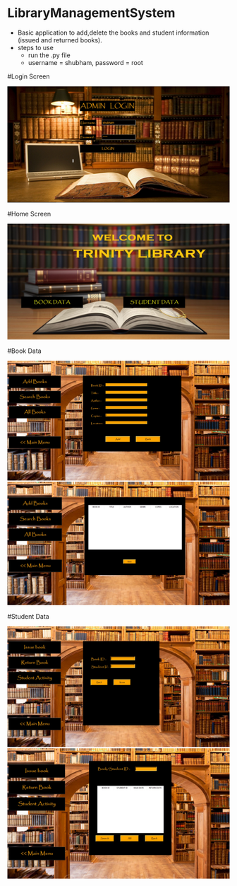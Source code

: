 # LibraryManagementSystem
* Basic application to add,delete the books and student information (issued and returned books).
* steps to use
  * run the .py file
  * username = shubham, password = root
  
#Login Screen

![](scrshots/1.jpg)

#Home Screen

![](scrshots/2.jpg)

#Book Data

![](scrshots/3.jpg)
![](scrshots/4.jpg)

#Student Data

![](scrshots/5.jpg)
![](scrshots/6.jpg)
